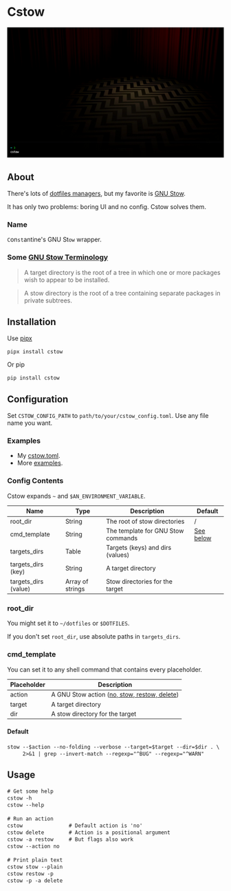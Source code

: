# Cstow

![Demo](misc/demo.gif)

## About

There's lots of [dotfiles managers](https://wiki.archlinux.org/title/Dotfiles#Tools),
but my favorite is [GNU Stow](https://www.gnu.org/software/stow).

It has only two problems: boring UI and no config. Cstow solves them.

### Name

`C`on`st`antine's GNU St`ow` wrapper.

### Some [GNU Stow Terminology](https://www.gnu.org/software/stow/manual/stow.html#Terminology)

> A target directory is the root of a tree in which one or more packages wish to appear to be installed.

> A stow directory is the root of a tree containing separate packages in private subtrees.

## Installation

Use [pipx](https://pypa.github.io/pipx)

    pipx install cstow

Or pip

    pip install cstow

## Configuration

Set `CSTOW_CONFIG_PATH` to `path/to/your/cstow_config.toml`.
Use any file name you want.

### Examples

- My [cstow.toml](https://github.com/constkolesnyak/dotfiles/blob/main/cstow.toml).
- More [examples](tests/testing_data/configs).

### Config Contents

Cstow expands `~` and `$AN_ENVIRONMENT_VARIABLE`.

| Name                 | Type             | Description                        | Default               |
| -------------------- | ---------------- | ---------------------------------- | --------------------- |
| root_dir             | String           | The root of stow directories       | /                     |
| cmd_template         | String           | The template for GNU Stow commands | [See below](#default) |
| targets_dirs         | Table            | Targets (keys) and dirs (values)   |                       |
| targets_dirs (key)   | String           | A target directory                 |                       |
| targets_dirs (value) | Array of strings | Stow directories for the target    |                       |

### root_dir

You might set it to `~/dotfiles` or `$DOTFILES`.

If you don't set `root_dir`, use absolute paths in `targets_dirs`.

### cmd_template

You can set it to any shell command that contains every placeholder.

| Placeholder | Description                                       |
| ----------- | ------------------------------------------------- |
| action      | A GNU Stow action ([no, stow, restow, delete][1]) |
| target      | A target directory                                |
| dir         | A stow directory for the target                   |

[1]: https://www.gnu.org/software/stow/manual/stow.html#Invoking-Stow

#### Default

    stow --$action --no-folding --verbose --target=$target --dir=$dir . \
         2>&1 | grep --invert-match --regexp="^BUG" --regexp="^WARN"

## Usage

    # Get some help
    cstow -h
    cstow --help

    # Run an action
    cstow               # Default action is 'no'
    cstow delete        # Action is a positional argument
    cstow -a restow     # But flags also work
    cstow --action no

    # Print plain text
    cstow stow --plain
    cstow restow -p
    cstow -p -a delete
